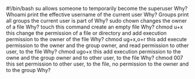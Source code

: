 #!/bin/bash
su allows someone to temporarily become the superuser
Why?
Whoami print the effective username of the current user
Why?
Groups print all groups the current user is part of
Why?
sudo chown changes the owner of a file
Why?
touch this command create an empty file
Why?
chmod u+x this change the permission of a file or directory and add execution permission to the owner of the file
Why?
chmod ug+x,o+r this add execute permission to the owner and the group owner, and read permission to other user, to the file
Why?
chmod ugo+x this add execution permission to the owne and the group owner and to other user, to the file
Why?
chmod 007 this set permission to other user, to the file, no permission to the owner and to the group
Why?
